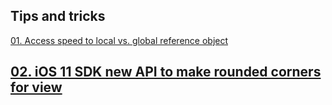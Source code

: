 ## Tips and tricks

[01. Access speed to local vs. global reference object](https://github.com/mikehouse/iOS-Tricks/blob/master/Tips%20and%20Tricks/01.%20Access%20speed%20local%20vs.%20global%20reference%20object/README.md)

[02. iOS 11 SDK new API to make rounded corners for view]()
---

